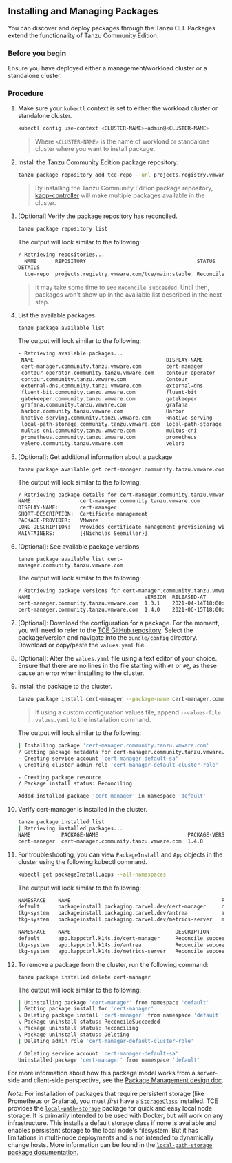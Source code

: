 ## Installing and Managing Packages
You can discover and deploy packages through the Tanzu CLI. Packages extend the functionality of Tanzu Community Edition.

### Before you begin
Ensure you have deployed either a management/workload cluster or a standalone cluster.

### Procedure

1. Make sure your `kubectl` context is set to either the workload cluster or standalone cluster.

    ```sh
    kubectl config use-context <CLUSTER-NAME>-admin@<CLUSTER-NAME>
    ```
    > Where ``<CLUSTER-NAME>`` is the name of workload or standalone cluster where you want to install package.


1. Install the Tanzu Community Edition package repository.

    ```sh
    tanzu package repository add tce-repo --url projects.registry.vmware.com/tce/main:stable
    ```

   > By installing the Tanzu Community Edition package repository, [kapp-controller](https://carvel.dev/kapp-controller/) will make multiple packages available in the cluster.

1. [Optional] Verify the package repository has reconciled.

    ```sh
    tanzu package repository list
    ```

    The output will look similar to the following:

    ```sh
    / Retrieving repositories...
      NAME      REPOSITORY                                    STATUS
    DETAILS
      tce-repo  projects.registry.vmware.com/tce/main:stable  Reconcile succeeded
    ```

    > It may take some time to see `Reconcile succeeded`. Until then, packages
    > won't show up in the available list described in the next step.

1. List the available packages.

    ```sh
    tanzu package available list
    ```
    The output will look similar to the following:
    ```sh
    - Retrieving available packages...
     NAME                                           DISPLAY-NAME        SHORT-DESCRIPTION
     cert-manager.community.tanzu.vmware.com        cert-manager        Certificate management
     contour-operator.community.tanzu.vmware.com    contour-operator    Layer 7 Ingress
     contour.community.tanzu.vmware.com             Contour             An ingress controller
     external-dns.community.tanzu.vmware.com        external-dns        This package provides DNS...
     fluent-bit.community.tanzu.vmware.com          fluent-bit          Fluent Bit is a fast Log Processor and...
     gatekeeper.community.tanzu.vmware.com          gatekeeper          policy management
     grafana.community.tanzu.vmware.com             grafana             Visualization and analytics software
     harbor.community.tanzu.vmware.com              Harbor              OCI Registry
     knative-serving.community.tanzu.vmware.com     knative-serving     Knative Serving builds on Kubernetes to...
     local-path-storage.community.tanzu.vmware.com  local-path-storage  This package provides local path node...
     multus-cni.community.tanzu.vmware.com          multus-cni          This package provides the ability for...
     prometheus.community.tanzu.vmware.com          prometheus          A time series database for your metrics
     velero.community.tanzu.vmware.com              velero              Disaster recovery capabilities
   ```

1. [Optional]: Get additional information about a package

    ```shell
    tanzu package available get cert-manager.community.tanzu.vmware.com
    ```
    The output will look similar to the following:
    ```sh
    / Retrieving package details for cert-manager.community.tanzu.vmware.com...
    NAME:               cert-manager.community.tanzu.vmware.com
    DISPLAY-NAME:       cert-manager
    SHORT-DESCRIPTION:  Certificate management
    PACKAGE-PROVIDER:   VMware
    LONG-DESCRIPTION:   Provides certificate management provisioning within the cluster
    MAINTAINERS:        [{Nicholas Seemiller}]
    ```

1. [Optional]: See available package versions

    ```shell
    tanzu package available list cert-manager.community.tanzu.vmware.com
    ```
    The output will look similar to the following:
    ```sh
    / Retrieving package versions for cert-manager.community.tanzu.vmware.com...
    NAME                                     VERSION  RELEASED-AT
    cert-manager.community.tanzu.vmware.com  1.3.1    2021-04-14T18:00:00Z
    cert-manager.community.tanzu.vmware.com  1.4.0    2021-06-15T18:00:00Z
    ```

1. [Optional]: Download the configuration for a package. For the moment, you will need to refer to the
   [TCE GitHub repository](https://github.com/vmware-tanzu/community-edition/tree/main/addons/packages). Select the package/version
   and navigate into the `bundle/config` directory. Download or copy/paste the `values.yaml` file.

1. [Optional]: Alter the ``values.yaml`` file using a text editor of your choice. Ensure that there are no lines in the file starting with `#!` or `#@`, as these cause an error when installing to the cluster.

1. Install the package to the cluster.

    ```sh
    tanzu package install cert-manager --package-name cert-manager.community.tanzu.vmware.com --version 1.4.0
    ```
    > If using a custom configuration values file, append `--values-file values.yaml` to the installation command. <br>

    The output will look similar to the following:

    ```sh
    | Installing package 'cert-manager.community.tanzu.vmware.com'
    / Getting package metadata for cert-manager.community.tanzu.vmware.com
    - Creating service account 'cert-manager-default-sa'
    \ Creating cluster admin role 'cert-manager-default-cluster-role'

    - Creating package resource
    / Package install status: Reconciling

    Added installed package 'cert-manager' in namespace 'default'
    ```



1. Verify cert-manager is installed in the cluster.

     ```sh
     tanzu package installed list
     | Retrieving installed packages...
     NAME          PACKAGE-NAME                             PACKAGE-VERSION  STATUS
     cert-manager  cert-manager.community.tanzu.vmware.com  1.4.0            Reconcile succeeded
     ```

1. For troubleshooting, you can view `PackageInstall` and `App` objects in the cluster using the following kubectl command.

     ```sh
     kubectl get packageInstall,apps --all-namespaces
     ```
     The output will look similar to the following:
     ```sh
     NAMESPACE    NAME                                                 PACKAGE NAME                              PACKAGE VERSION                    DESCRIPTION           AGE
     default      packageinstall.packaging.carvel.dev/cert-manager     cert-manager.community.tanzu.vmware.com   1.4.0                              Reconcile succeeded   18m
     tkg-system   packageinstall.packaging.carvel.dev/antrea           antrea.tanzu.vmware.com                   0.13.3+vmware.1-tkg.1-zshippable   Reconcile succeeded   17d
     tkg-system   packageinstall.packaging.carvel.dev/metrics-server   metrics-server.tanzu.vmware.com           0.4.0+vmware.1-tkg.1-zshippable    Reconcile succeeded   17d

     NAMESPACE    NAME                                  DESCRIPTION           SINCE-DEPLOY   AGE
     default      app.kappctrl.k14s.io/cert-manager     Reconcile succeeded   12s            18m
     tkg-system   app.kappctrl.k14s.io/antrea           Reconcile succeeded   24s            17d
     tkg-system   app.kappctrl.k14s.io/metrics-server   Reconcile succeeded   28s            17d
     ```

1. To remove a package from the cluster, run the following command:

     ```shell
     tanzu package installed delete cert-manager
     ```
     The output will look similar to the following:
     ```sh
     | Uninstalling package 'cert-manager' from namespace 'default'
     | Getting package install for 'cert-manager'
     \ Deleting package install 'cert-manager' from namespace 'default'
     \ Package uninstall status: ReconcileSucceeded
     \ Package uninstall status: Reconciling
     \ Package uninstall status: Deleting
     | Deleting admin role 'cert-manager-default-cluster-role'

     / Deleting service account 'cert-manager-default-sa'
     Uninstalled package 'cert-manager' from namespace 'default'
     ```

For more information about how this package model works from a server-side and client-side perspective, see the
[Package Management design doc](./designs/package-management.md).

_Note:_ For installation of packages that require persistent storage
(like Prometheus or Grafana), you must _first_ have a [`StorageClass`](https://kubernetes.io/docs/concepts/storage/storage-classes/) installed.
TCE provides the [`local-path-storage`](../package-readme-local-path-storage-0.0.19) package for quick and easy local node storage.
It is primarily intended to be used with Docker, but will work on any infrastructure.
This installs a default storage class if none is available
and enables persistent storage to the local node's filesystem.
But it has limitations in multi-node deployments and is not intended to dynamically change hosts.
More information can be found in the [`local-path-storage` package documentation.](../package-readme-local-path-storage-0.0.19)
